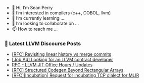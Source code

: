 - 👋 Hi, I’m Sean Perry
- 👀 I’m interested in compilers (c++, COBOL, llvm)
- 🌱 I’m currently learning ...
- 💞️ I’m looking to collaborate on ...
- 📫 How to reach me ...

<!---
s66perry/s66perry is a ✨ special ✨ repository because its `README.md` (this file) appears on your GitHub profile.
You can click the Preview link to take a look at your changes.
--->
### 📕 Latest LLVM Discourse Posts

<!-- DISCOURSE-LLVM:START -->
- [[RFC] Revisiting linear history vs merge commits](https://discourse.llvm.org/t/rfc-revisiting-linear-history-vs-merge-commits/64873?page=2#post_24)
- [[Job Ad] Looking for an LLVM contract developer](https://discourse.llvm.org/t/job-ad-looking-for-an-llvm-contract-developer/64884#post_1)
- [RFC - LLVM JIT Office Hours / Updates](https://discourse.llvm.org/t/rfc-llvm-jit-office-hours-updates/64833#post_8)
- [[RFC] Structured Codegen Beyond Rectangular Arrays](https://discourse.llvm.org/t/rfc-structured-codegen-beyond-rectangular-arrays/64707#post_8)
- [[RFC][Incubation] Request for incubating TCP dialect for MLIR](https://discourse.llvm.org/t/rfc-incubation-request-for-incubating-tcp-dialect-for-mlir/64883#post_3)
<!-- DISCOURSE-LLVM:END -->
